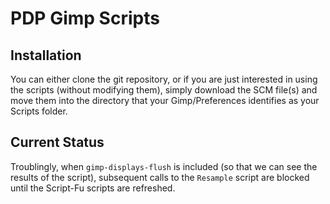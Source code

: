 # PDP Gimp Scripts #

## Installation ##

You can either clone the git repository, or if you are just interested in using the scripts (without modifying them), simply download the SCM file(s) and move them into the directory that your Gimp/Preferences identifies as your Scripts folder.

## Current Status ##

Troublingly, when `gimp-displays-flush` is included (so that we can see the results of the script), subsequent calls to the `Resample` script are blocked until the Script-Fu scripts are refreshed.